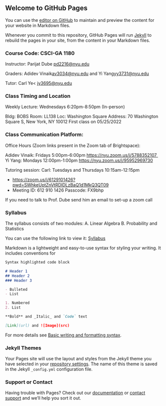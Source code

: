 ## Welcome to GitHub Pages

You can use the [editor on GitHub](https://github.com/Awesalot/mathtech1180/edit/gh-pages/index.md) to maintain and preview the content for your website in Markdown files.

Whenever you commit to this repository, GitHub Pages will run [Jekyll](https://jekyllrb.com/) to rebuild the pages in your site, from the content in your Markdown files.

### Course Code: CSCI-GA 1180 

Instructor: Parijat Dube <pd2216@nyu.edu>

Graders: Adidev Vinaik<av3034@nyu.edu> and Yi Yang<yy3731@nyu.edu>

Tutor: Carl Ye< <jy3695@nyu.edu>

### Class Timing and Location 

Weekly Lecture: Wednesdays 6:20pm-8:50pm (In-person)

Bldg: BOBS Room: LL138
Loc: Washington Square
Address: 70 Washington Square S, New York, NY 10012
First class on 05/25/2022

### Class Communication Platform:

Office Hours (Zoom links present in the Zoom tab of Brightspace):

Adidev Vinaik: Fridays 5:00pm-6:00pm https://nyu.zoom.us/j/5788352107 
Yi Yang: Mondays 12:00pm-1:00pm https://nyu.zoom.us/j/95952969730

Tutoring session:
Carl: Tuesdays and Thursdays 10:15am-12:15pm 
- https://zoom.us/j/6129101426?pwd=SWhkeUptZnVtRDlDLzBaQ1d1MkQ3QT09
- Meeting ID: 612 910 1426 Passcode: FX9bhp

If you need to talk to Prof. Dube send him an email to set-up a zoom call

### Syllabus

The syllabus consists of two modules: 
A. Linear Algebra
B. Probability and Statistics

You can use the following link to view it: [Syllabus](https://brightspace.nyu.edu/content/enforced/199679-SU22_CSCI-GA_1180_12W_001/syllabus_MTCS2022-summer.pdf)

Markdown is a lightweight and easy-to-use syntax for styling your writing. It includes conventions for

```markdown
Syntax highlighted code block

# Header 1
## Header 2
### Header 3

- Bulleted
- List

1. Numbered
2. List

**Bold** and _Italic_ and `Code` text

[Link](url) and ![Image](src)
```

For more details see [Basic writing and formatting syntax](https://docs.github.com/en/github/writing-on-github/getting-started-with-writing-and-formatting-on-github/basic-writing-and-formatting-syntax).

### Jekyll Themes

Your Pages site will use the layout and styles from the Jekyll theme you have selected in your [repository settings](https://github.com/Awesalot/mathtech1180/settings/pages). The name of this theme is saved in the Jekyll `_config.yml` configuration file.

### Support or Contact

Having trouble with Pages? Check out our [documentation](https://docs.github.com/categories/github-pages-basics/) or [contact support](https://support.github.com/contact) and we’ll help you sort it out.
